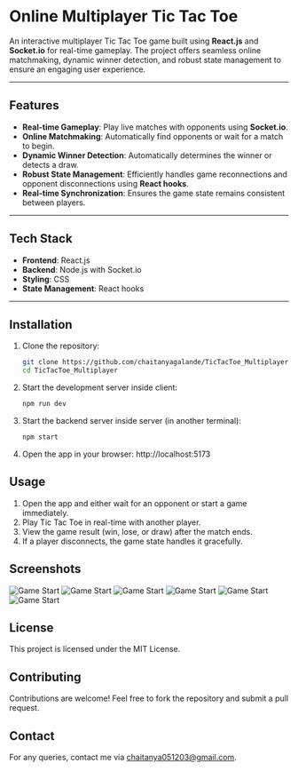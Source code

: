 # Online Multiplayer Tic Tac Toe

An interactive multiplayer Tic Tac Toe game built using **React.js** and **Socket.io** for real-time gameplay. The project offers seamless online matchmaking, dynamic winner detection, and robust state management to ensure an engaging user experience.

---

## Features

- **Real-time Gameplay**: Play live matches with opponents using **Socket.io**.
- **Online Matchmaking**: Automatically find opponents or wait for a match to begin.
- **Dynamic Winner Detection**: Automatically determines the winner or detects a draw.
- **Robust State Management**: Efficiently handles game reconnections and opponent disconnections using **React hooks**.
- **Real-time Synchronization**: Ensures the game state remains consistent between players.

---

## Tech Stack

- **Frontend**: React.js
- **Backend**: Node.js with Socket.io
- **Styling**: CSS
- **State Management**: React hooks

---

## Installation

1. Clone the repository:
   ```bash
   git clone https://github.com/chaitanyagalande/TicTacToe_Multiplayer
   cd TicTacToe_Multiplayer

2. Start the development server inside client:
   ```bash
   npm run dev

3. Start the backend server inside server (in another terminal):
   ```bash
   npm start

4. Open the app in your browser:
   http://localhost:5173

## Usage
1. Open the app and either wait for an opponent or start a game immediately.
2. Play Tic Tac Toe in real-time with another player.
3. View the game result (win, lose, or draw) after the match ends.
4. If a player disconnects, the game state handles it gracefully.

## Screenshots

![Game Start](Screenshots/1.png)
![Game Start](Screenshots/2.png)
![Game Start](Screenshots/3.png)
![Game Start](Screenshots/4.png)
![Game Start](Screenshots/5.png)
![Game Start](Screenshots/6.png)

## License
This project is licensed under the MIT License.

## Contributing
Contributions are welcome! Feel free to fork the repository and submit a pull request.

## Contact
For any queries, contact me via chaitanya051203@gmail.com.
